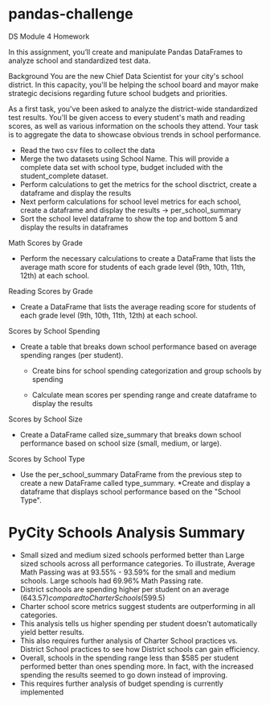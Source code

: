 # pandas-challenge
DS Module 4 Homework

In this assignment, you’ll create and manipulate Pandas DataFrames to analyze school and standardized test data.

Background
You are the new Chief Data Scientist for your city's school district. 
In this capacity, you'll be helping the school board and mayor make strategic decisions regarding future school budgets and priorities.

As a first task, you've been asked to analyze the district-wide standardized test results. 
You'll be given access to every student's math and reading scores, as well as various information on the schools they attend. 
Your task is to aggregate the data to showcase obvious trends in school performance.

* Read the two csv files to collect the data
* Merge the two datasets using School Name. This will provide a complete data set with school type, budget included with the student_complete dataset.
* Perform calculations to get the metrics for the school disctrict, create a dataframe and display the results
* Next perform calculations for school level metrics for each school, create a dataframe and display the results -> per_school_summary
* Sort the school level dataframe to show the top and bottom 5 and display the results in dataframes


Math Scores by Grade
* Perform the necessary calculations to create a DataFrame that lists the average math score for students of each grade level (9th, 10th, 11th, 12th) at each school.

Reading Scores by Grade
* Create a DataFrame that lists the average reading score for students of each grade level (9th, 10th, 11th, 12th) at each school.

Scores by School Spending
* Create a table that breaks down school performance based on average spending ranges (per student).

    * Create bins for school spending categorization and group schools by spending 

    * Calculate mean scores per spending range and create dataframe to display the results


Scores by School Size

* Create a DataFrame called size_summary that breaks down school performance based on school size (small, medium, or large).

Scores by School Type
* Use the per_school_summary DataFrame from the previous step to create a new DataFrame called type_summary.
     *Create and display a dataframe that displays school performance based on the "School Type".


# PyCity Schools Analysis Summary

* Small sized and medium sized schools performed better than Large sized schools across all performance categories. To illustrate, Average Math Passing was at 93.55% - 93.59% for the small and medium schools. Large schools had 69.96% Math Passing rate.
* District schools are spending higher per student on an average ($643.57) compared to Charter Schools ($599.5) 
* Charter school score metrics suggest students are outperforming in all categories.
* This analysis tells us higher spending per student doesn’t automatically yield better results.
* This also requires further analysis of Charter School practices vs. District School practices to see how District schools can gain efficiency.
* Overall, schools in the spending range less than $585 per student performed better than ones spending more. In fact, with the increased spending the results seemed to go down instead of improving. 
* This requires further analysis of budget spending is currently implemented



